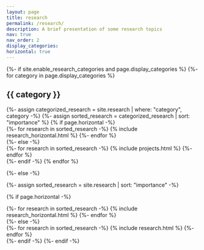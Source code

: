 ```yaml
---
layout: page
title: research
permalink: /research/
description: A brief presentation of some research topics
nav: true
nav_order: 2
display_categories:
horizontal: true
---
```


<!-- pages/projects.md -->
<div class="projects">
{%- if site.enable_research_categories and page.display_categories %}
  <!-- Display categorized projects -->
  {%- for category in page.display_categories %}
  <h2 class="category">{{ category }}</h2>
  {%- assign categorized_research = site.research | where: "category", category -%}
  {%- assign sorted_research = categorized_research | sort: "importance" %}
  <!-- Generate cards for each project -->
  {% if page.horizontal -%}
  <div class="container">
    <div class="row row-cols-2">
    {%- for research in sorted_research -%}
      {% include research_horizontal.html %}
    {%- endfor %}
    </div>
  </div>
  {%- else -%}
  <div class="grid">
    {%- for research in sorted_research -%}
      {% include projects.html %}
    {%- endfor %}
  </div>
  {%- endif -%}
  {% endfor %}

{%- else -%}
<!-- Display projects without categories -->
  {%- assign sorted_research = site.research | sort: "importance" -%}
  <!-- Generate cards for each project -->
  {% if page.horizontal -%}
  <div class="container">
    <div class="row row-cols-2">
    {%- for research in sorted_research -%}
      {% include research_horizontal.html %}
    {%- endfor %}
    </div>
  </div>
  {%- else -%}
  <div class="grid">
    {%- for research in sorted_research -%}
      {% include research.html %}
    {%- endfor %}
  </div>
  {%- endif -%}
{%- endif -%}
</div>
